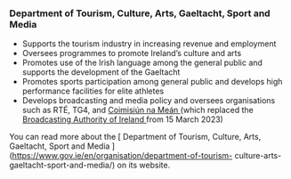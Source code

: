 ###  Department of Tourism, Culture, Arts, Gaeltacht, Sport and Media

  * Supports the tourism industry in increasing revenue and employment 
  * Oversees programmes to promote Ireland’s culture and arts 
  * Promotes use of the Irish language among the general public and supports the development of the Gaeltacht 
  * Promotes sports participation among general public and develops high performance facilities for elite athletes 
  * Develops broadcasting and media policy and oversees organisations such as RTÉ, TG4, and [ Coimisiún na Meán ](https://www.cnam.ie/) (which replaced the [ Broadcasting Authority of Ireland ](https://www.bai.ie/en/) from 15 March 2023) 

You can read more about the [ Department of Tourism, Culture, Arts, Gaeltacht,
Sport and Media ](https://www.gov.ie/en/organisation/department-of-tourism-
culture-arts-gaeltacht-sport-and-media/) on its website.
